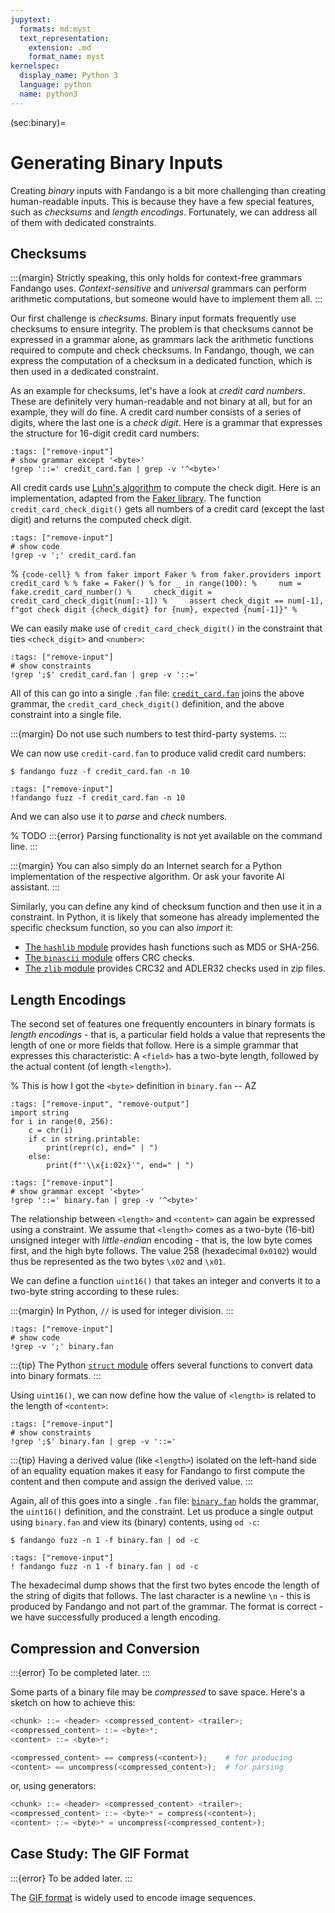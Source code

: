 ```yaml
---
jupytext:
  formats: md:myst
  text_representation:
    extension: .md
    format_name: myst
kernelspec:
  display_name: Python 3
  language: python
  name: python3
---
```


(sec:binary)=
# Generating Binary Inputs

Creating _binary_ inputs with Fandango is a bit more challenging than creating human-readable inputs.
This is because they have a few special features, such as _checksums_ and _length encodings_.
Fortunately, we can address all of them with dedicated constraints.

## Checksums

:::{margin}
Strictly speaking, this only holds for context-free grammars Fandango uses.
_Context-sensitive_ and _universal_ grammars can perform arithmetic computations, but someone would have to implement them all.
:::

Our first challenge is _checksums_.
Binary input formats frequently use checksums to ensure integrity.
The problem is that checksums cannot be expressed in a grammar alone, as grammars lack the arithmetic functions required to compute and check checksums.
In Fandango, though, we can express the computation of a checksum in a dedicated function, which is then used in a dedicated constraint.

As an example for checksums, let's have a look at _credit card numbers_.
These are definitely very human-readable and not binary at all, but for an example, they will do fine.
A credit card number consists of a series of digits, where the last one is a _check digit_.
Here is a grammar that expresses the structure for 16-digit credit card numbers:

```{code-cell}
:tags: ["remove-input"]
# show grammar except '<byte>'
!grep '::=' credit_card.fan | grep -v '^<byte>'
```

All credit cards use [Luhn's algorithm](https://en.wikipedia.org/wiki/Luhn_algorithm) to compute the check digit.
Here is an implementation, adapted from the [Faker library](https://github.com/joke2k/faker/blob/master/faker/providers/credit_card/__init__.py#L99).
The function `credit_card_check_digit()` gets all numbers of a credit card (except the last digit) and returns the computed check digit.

```{code-cell}
:tags: ["remove-input"]
# show code
!grep -v ';' credit_card.fan
```

% ```{code-cell}
% from faker import Faker
% from faker.providers import credit_card
%
% fake = Faker()
% for _ in range(100):
%     num = fake.credit_card_number()
%     check_digit = credit_card_check_digit(num[:-1])
%     assert check_digit == num[-1], f"got check digit {check_digit} for {num}, expected {num[-1]}"
% ```

We can easily make use of `credit_card_check_digit()` in the constraint that ties `<check_digit>` and `<number>`:

```{code-cell}
:tags: ["remove-input"]
# show constraints
!grep ';$' credit_card.fan | grep -v '::='
```

All of this can go into a single `.fan` file: [`credit_card.fan`](credit_card.fan) joins the above grammar, the `credit_card_check_digit()` definition, and the above constraint into a single file.

:::{margin}
Do not use such numbers to test third-party systems.
:::

We can now use `credit-card.fan` to produce valid credit card numbers:

```shell
$ fandango fuzz -f credit_card.fan -n 10
```

```{code-cell}
:tags: ["remove-input"]
!fandango fuzz -f credit_card.fan -n 10
```

And we can also use it to _parse_ and _check_ numbers.

% TODO
:::{error}
Parsing functionality is not yet available on the command line.
:::

:::{margin}
You can also simply do an Internet search for a Python implementation of the respective algorithm.
Or ask your favorite AI assistant.
:::

Similarly, you can define any kind of checksum function and then use it in a constraint.
In Python, it is likely that someone has already implemented the specific checksum function, so you can also _import_ it:

* [The `hashlib` module](https://docs.python.org/3/library/hashlib.html) provides hash functions such as MD5 or SHA-256.
* [The `binascii` module](https://docs.python.org/3/library/binascii.html) offers CRC checks.
* [The `zlib` module](https://docs.python.org/3/library/zlib.html) provides CRC32 and ADLER32 checks used in zip files.

## Length Encodings

The second set of features one frequently encounters in binary formats is _length encodings_ - that is, a particular field holds a value that represents the length of one or more fields that follow.
Here is a simple grammar that expresses this characteristic: A `<field>` has a two-byte length, followed by the actual content (of length `<length>`).

% This is how I got the `<byte>` definition in `binary.fan` -- AZ

```{code-cell}
:tags: ["remove-input", "remove-output"]
import string
for i in range(0, 256):
    c = chr(i)
    if c in string.printable:
        print(repr(c), end=" | ")
    else:
        print(f"'\\x{i:02x}'", end=" | ")
```

```{code-cell}
:tags: ["remove-input"]
# show grammar except '<byte>'
!grep '::=' binary.fan | grep -v '^<byte>'
```

The relationship between `<length>` and `<content>` can again be expressed using a constraint.
We assume that `<length>` comes as a two-byte (16-bit) unsigned integer with _little-endian_ encoding - that is, the low byte comes first, and the high byte follows.
The value 258 (hexadecimal `0x0102`) would thus be represented as the two bytes `\x02` and `\x01`.

We can define a function `uint16()` that takes an integer and converts it to a two-byte string according to these rules:

:::{margin}
In Python, `//` is used for integer division.
:::

```{code-cell}
:tags: ["remove-input"]
# show code
!grep -v ';' binary.fan
```

:::{tip}
The Python [`struct` module](https://docs.python.org/3/library/struct.html) offers several functions to convert data into binary formats.
:::

Using `uint16()`, we can now define how the value of `<length>` is related to the length of `<content>`:

```{code-cell}
:tags: ["remove-input"]
# show constraints
!grep ';$' binary.fan | grep -v '::='
```

:::{tip}
Having a derived value (like `<length>`) isolated on the left-hand side of an equality equation makes it easy for Fandango to first compute the content and then compute and assign the derived value.
:::

Again, all of this goes into a single `.fan` file: [`binary.fan`](binary.fan) holds the grammar, the `uint16()` definition, and the constraint.
Let us produce a single output using `binary.fan` and view its (binary) contents, using `od -c`:

```shell
$ fandango fuzz -n 1 -f binary.fan | od -c
```

```{code-cell}
:tags: ["remove-input"]
! fandango fuzz -n 1 -f binary.fan | od -c
```

The hexadecimal dump shows that the first two bytes encode the length of the string of digits that follows.
The last character is a newline `\n` - this is produced by Fandango and not part of the grammar.
The format is correct - we have successfully produced a length encoding.

## Compression and Conversion

:::{error}
To be completed later.
:::

Some parts of a binary file may be _compressed_ to save space.
Here's a sketch on how to achieve this:

```python
<chunk> ::= <header> <compressed_content> <trailer>;
<compressed_content> ::= <byte>*;
<content> ::= <byte>*;

<compressed_content> == compress(<content>);    # for producing
<content> == uncompress(<compressed_content>);  # for parsing
```

or, using generators:

```python
<chunk> ::= <header> <compressed_content> <trailer>;
<compressed_content> ::= <byte>* = compress(<content>);
<content> ::= <byte>* = uncompress(<compressed_content>);
```


## Case Study: The GIF Format

:::{error}
To be added later.
:::

The [GIF format](https://www.fileformat.info/format/gif/egff.htm) is widely used to encode image sequences.
